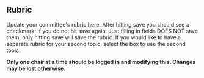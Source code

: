 ## Rubric

Update your committee's rubric here. After hitting save you should see a checkmark; if you do not hit save again. Just filling in fields DOES NOT save them; only hitting save will save the rubric. If you would like to have a separate rubric for your second topic, select the box to use the second topic.

**Only one chair at a time should be logged in and modifying this. Changes may be lost otherwise.**
